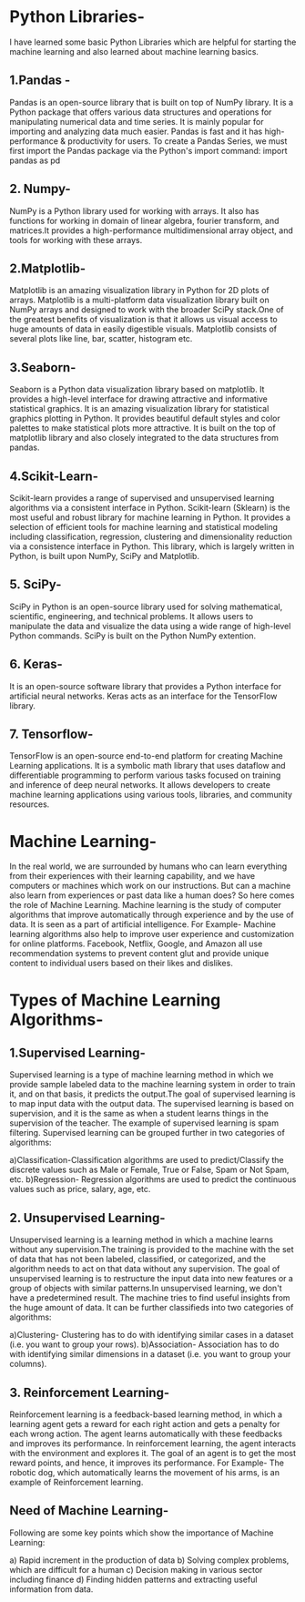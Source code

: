 # Python Libraries- 
I have learned some basic Python Libraries which are helpful for starting the machine learning and also learned about machine learning basics.
## 1.Pandas -
Pandas is an open-source library that is built on top of NumPy library. It is a Python package that offers various data structures and operations for manipulating numerical data and time series. It is mainly popular for importing and analyzing data much easier. Pandas is fast and it has high-performance & productivity for users.
To create a Pandas Series, we must first import the Pandas package via the Python's import command: import pandas as pd

## 2. Numpy-
NumPy is a Python library used for working with arrays. It also has functions for working in domain of linear algebra, fourier transform, and matrices.It provides a high-performance multidimensional array object, and tools for working with these arrays.

## 2.Matplotlib-
Matplotlib is an amazing visualization library in Python for 2D plots of arrays. Matplotlib is a multi-platform data visualization library built on NumPy arrays and designed to work with the broader SciPy stack.One of the greatest benefits of visualization is that it allows us visual access to huge amounts of data in easily digestible visuals. Matplotlib consists of several plots like line, bar, scatter, histogram etc.

## 3.Seaborn-
Seaborn is a Python data visualization library based on matplotlib. It provides a high-level interface for drawing attractive and informative statistical graphics. It is an amazing visualization library for statistical graphics plotting in Python. It provides beautiful default styles and color palettes to make statistical plots more attractive. It is built on the top of matplotlib library and also closely integrated to the data structures from pandas.

## 4.Scikit-Learn-
Scikit-learn provides a range of supervised and unsupervised learning algorithms via a consistent interface in Python. Scikit-learn (Sklearn) is the most useful and robust library for machine learning in Python. It provides a selection of efficient tools for machine learning and statistical modeling including classification, regression, clustering and dimensionality reduction via a consistence interface in Python. This library, which is largely written in Python, is built upon NumPy, SciPy and Matplotlib.

## 5. SciPy-
SciPy in Python is an open-source library used for solving mathematical, scientific, engineering, and technical problems. It allows users to manipulate the data and visualize the data using a wide range of high-level Python commands. SciPy is built on the Python NumPy extention.

## 6. Keras-
It is an open-source software library that provides a Python interface for artificial neural networks. Keras acts as an interface for the TensorFlow library.

## 7. Tensorflow-
TensorFlow is an open-source end-to-end platform for creating Machine Learning applications. It is a symbolic math library that uses dataflow and differentiable programming to perform various tasks focused on training and inference of deep neural networks. It allows developers to create machine learning applications using various tools, libraries, and community resources.

# Machine Learning-
In the real world, we are surrounded by humans who can learn everything from their experiences with their learning capability, and we have computers or machines which work on our instructions. But can a machine also learn from experiences or past data like a human does? So here comes the role of Machine Learning.
Machine learning is the study of computer algorithms that improve automatically through experience and by the use of data. It is seen as a part of artificial intelligence. For Example- Machine learning algorithms also help to improve user experience and customization for online platforms. Facebook, Netflix, Google, and Amazon all use recommendation systems to prevent content glut and provide unique content to individual users based on their likes and dislikes.

# Types of Machine Learning Algorithms-

## 1.Supervised Learning-
Supervised learning is a type of machine learning method in which we provide sample labeled data to the machine learning system in order to train it, and on that basis, it predicts the output.The goal of supervised learning is to map input data with the output data. The supervised learning is based on supervision, and it is the same as when a student learns things in the supervision of the teacher. The example of supervised learning is spam filtering.
Supervised learning can be grouped further in two categories of algorithms:

a)Classification-Classification algorithms are used to predict/Classify the discrete values such as Male or Female, True or False, Spam or Not Spam, etc.
b)Regression- Regression algorithms are used to predict the continuous values such as price, salary, age, etc.

## 2. Unsupervised Learning-
Unsupervised learning is a learning method in which a machine learns without any supervision.The training is provided to the machine with the set of data that has not been labeled, classified, or categorized, and the algorithm needs to act on that data without any supervision. The goal of unsupervised learning is to restructure the input data into new features or a group of objects with similar patterns.In unsupervised learning, we don't have a predetermined result. The machine tries to find useful insights from the huge amount of data. It can be further classifieds into two categories of algorithms:

a)Clustering- Clustering has to do with identifying similar cases in a dataset (i.e. you want to group your rows).
b)Association- Association has to do with identifying similar dimensions in a dataset (i.e. you want to group your columns).

## 3. Reinforcement Learning-
Reinforcement learning is a feedback-based learning method, in which a learning agent gets a reward for each right action and gets a penalty for each wrong action. The agent learns automatically with these feedbacks and improves its performance. In reinforcement learning, the agent interacts with the environment and explores it. The goal of an agent is to get the most reward points, and hence, it improves its performance. For Example- The robotic dog, which automatically learns the movement of his arms, is an example of Reinforcement learning.

## Need of Machine Learning-
Following are some key points which show the importance of Machine Learning:

a) Rapid increment in the production of data
b) Solving complex problems, which are difficult for a human
c) Decision making in various sector including finance
d) Finding hidden patterns and extracting useful information from data.











